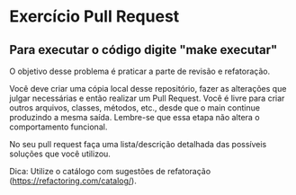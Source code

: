 # Exercício Pull Request

## Para executar o código digite "make executar"

O objetivo desse problema é praticar a parte de revisão e refatoração.
 
Você deve criar uma cópia local desse repositório, fazer as alterações que julgar necessárias e então realizar um Pull Request. Você é livre para criar outros arquivos, classes, métodos, etc., desde que o main continue produzindo a mesma saída. Lembre-se que essa etapa não altera o comportamento funcional. 
 
No seu pull request faça uma lista/descrição detalhada das possíveis soluções que você utilizou.
  
Dica: Utilize o catálogo com sugestões de refatoração (https://refactoring.com/catalog/).
